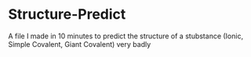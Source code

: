 # Structure-Predict

A file I made in 10 minutes to predict the structure of a stubstance (Ionic, Simple Covalent, Giant Covalent) very badly
